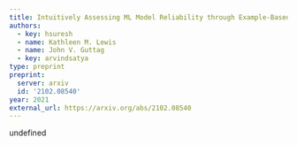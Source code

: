 ```yaml
---
title: Intuitively Assessing ML Model Reliability through Example-Based Explanations and Editing Model Inputs
authors:
  - key: hsuresh
  - name: Kathleen M. Lewis
  - name: John V. Guttag
  - key: arvindsatya
type: preprint
preprint: 
  server: arxiv
  id: '2102.08540'
year: 2021
external_url: https://arxiv.org/abs/2102.08540
---
```

undefined
